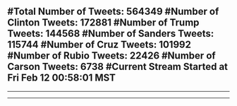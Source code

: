 #Total Number of Tweets: 564349 
#Number of Clinton Tweets: 172881
#Number of Trump Tweets: 144568
#Number of Sanders Tweets: 115744
#Number of Cruz Tweets: 101992
#Number of Rubio Tweets: 22426
#Number of Carson Tweets: 6738
#Current Stream Started at Fri Feb 12 00:58:01 MST
---
---
---
